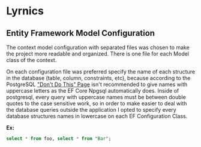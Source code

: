 # Lyrnics


## Entity Framework Model Configuration
The context model configuration with separated files was chosen to make the project more readable and organized. There is one file for each Model class of the context.

On each configuration file was preferred specify the name of each structure in the database (table, column, constraints, etc), because according to the PostgreSQL ["Don't Do This" Page](https://wiki.postgresql.org/wiki/Don't_Do_This) isn't recommended to give names with uppercase letters as the EF Core Npgsql automatically does. Inside of postgresql, every query with uppercase names must be between double quotes to the case sensitive work, so in order to make easier to deal with the database queries outside the application I opted to specify every database structures names in lowercase on each EF Configuration Class.

**Ex:**
```sql
select * from foo, select * from "Bar";
```
